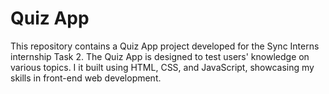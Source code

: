 # Quiz App
This repository contains a Quiz App project developed for the Sync Interns internship Task 2. The Quiz App is designed to test users' knowledge on various topics. I it built using HTML, CSS, and JavaScript, showcasing my skills in front-end web development.
